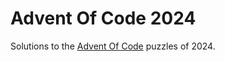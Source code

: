 # Advent Of Code 2024

Solutions to the [Advent Of Code](https://adventofcode.com/2024) puzzles of 2024.
